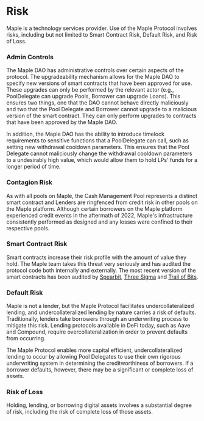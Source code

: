 # Risk

Maple is a technology services provider. Use of the Maple Protocol involves risks, including but not limited to Smart Contract Risk, Default Risk, and Risk of Loss.

### Admin Controls

The Maple DAO has administrative controls over certain aspects of the protocol. The upgradeability mechanism allows for the Maple DAO to specify new versions of smart contracts that have been approved for use. These upgrades can only be performed by the relevant actor (e.g., PoolDelegate can upgrade Pools, Borrower can upgrade Loans). This ensures two things, one that the DAO cannot behave directly maliciously and two that the Pool Delegate and Borrower cannot upgrade to a malicious version of the smart contract. They can only perform upgrades to contracts that have been approved by the Maple DAO.

In addition, the Maple DAO has the ability to introduce timelock requirements to sensitive functions that a PoolDelegate can call, such as setting new withdrawal cooldown parameters. This ensures that the Pool Delegate cannot maliciously change the withdrawal cooldown parameters to a undesirably high value, which would allow them to hold LPs' funds for a longer period of time.

### Contagion Risk

As with all pools on Maple, the Cash Management Pool represents a distinct smart contract and Lenders are ringfenced from credit risk in other pools on the Maple platform. Although certain borrowers on the Maple platform experienced credit events in the aftermath of 2022, Maple's infrastructure consistently performed as designed and any losses were confined to their respective pools.

### Smart Contract Risk

Smart contracts increase their risk profile with the amount of value they hold. The Maple team takes this threat very seriously and has audited the protocol code both internally and externally. The most recent version of the smart contracts has been audited by [Spearbit](https://spearbit.com/), [Three Sigma](https://threesigma.xyz/labs/code-audits) and [Trail of Bits](https://www.trailofbits.com/).

### Default Risk

Maple is not a lender, but the Maple Protocol facilitates undercollateralized lending, and undercollateralized lending by nature carries a risk of defaults. Traditionally, lenders take borrowers through an underwriting process to mitigate this risk. Lending protocols available in DeFi today, such as Aave and Compound, require overcollateralization in order to prevent defaults from occurring.

The Maple Protocol enables more capital efficient, undercollateralized lending to occur by allowing Pool Delegates to use their own rigorous underwriting system in determining the creditworthiness of borrowers. If a borrower defaults, however, there may be a significant or complete loss of assets.

### Risk of Loss

Holding, lending, or borrowing digital assets involves a substantial degree of risk, including the risk of complete loss of those assets.
